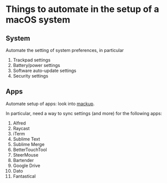 # Things to automate in the setup of a macOS system


## System
Automate the setting of system preferences, in particular
1. Trackpad settings
2. Battery/power settings
3. Software auto-update settings
4. Security settings


## Apps
Automate setup of apps: look into [mackup](https://github.com/lra/mackup).

In particular, need a way to sync settings (and more) for the following apps:
1. Alfred
2. Raycast
3. iTerm
4. Sublime Text
5. Sublime Merge
6. BetterTouchTool
7. SteerMouse
8. Bartender
9. Google Drive
10. Dato
11. Fantastical


